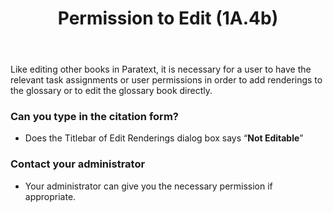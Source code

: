 ﻿---
title:  Permission to Edit (1A.4b)
---
Like editing other books in Paratext, it is necessary for a user to have the relevant task assignments or user permissions in order to add renderings to the glossary or to edit the glossary book directly.

### Can you type in the citation form?

-   Does the Titlebar of Edit Renderings dialog box says “**Not Editable**”

### Contact your administrator

-   Your administrator can give you the necessary permission if appropriate.

